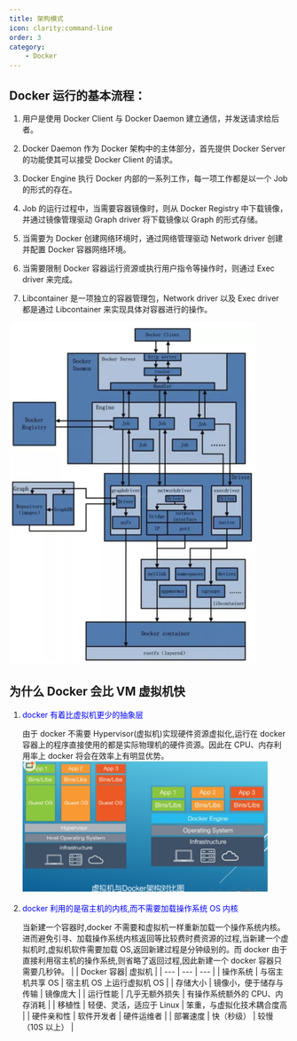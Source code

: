 ```yaml
---
title: 架构模式
icon: clarity:command-line
order: 3
category:
    - Docker
---
```


## Docker 运行的基本流程：

1. 用户是使用 Docker Client 与 Docker Daemon 建立通信，并发送请求给后者。

2. Docker Daemon 作为 Docker 架构中的主体部分，首先提供 Docker Server 的功能使其可以接受 Docker Client 的请求。

3. Docker Engine 执行 Docker 内部的一系列工作，每一项工作都是以一个 Job 的形式的存在。

4. Job 的运行过程中，当需要容器镜像时，则从 Docker Registry 中下载镜像，并通过镜像管理驱动 Graph driver 将下载镜像以 Graph 的形式存储。

5. 当需要为 Docker 创建网络环境时，通过网络管理驱动 Network driver 创建并配置 Docker 容器网络环境。

6. 当需要限制 Docker 容器运行资源或执行用户指令等操作时，则通过 Exec driver 来完成。

7. Libcontainer 是一项独立的容器管理包，Network driver 以及 Exec driver 都是通过 Libcontainer 来实现具体对容器进行的操作。

![](../../../.vuepress/public/assets/images/server/docker/docker-infra.png)

## 为什么 Docker 会比 VM 虚拟机快

1. <font  color=blue>docker 有着比虚拟机更少的抽象层</font>

    由于 docker 不需要 Hypervisor(虚拟机)实现硬件资源虚拟化,运行在 docker 容器上的程序直接使用的都是实际物理机的硬件资源。因此在 CPU、内存利用率上 docker 将会在效率上有明显优势。
    ![](../../../.vuepress/public/assets/images/server/docker/docker-vm-comparision.png)

2. <font  color=blue>docker 利用的是宿主机的内核,而不需要加载操作系统 OS 内核</font>

    当新建一个容器时,docker 不需要和虚拟机一样重新加载一个操作系统内核。进而避免引寻、加载操作系统内核返回等比较费时费资源的过程,当新建一个虚拟机时,虚拟机软件需要加载 OS,返回新建过程是分钟级别的。而 docker 由于直接利用宿主机的操作系统,则省略了返回过程,因此新建一个 docker 容器只需要几秒钟。
    | | Docker 容器| 虚拟机 |
    | --- | --- | --- |
    | 操作系统 | 与宿主机共享 OS | 宿主机 OS 上运行虚拟机 OS |
    | 存储大小 | 镜像小，便于储存与传输 | 镜像庞大 |
    | 运行性能 | 几乎无额外损失 | 有操作系统额外的 CPU、内存消耗 |
    | 移植性 | 轻便、灵活，适应于 Linux | 笨重，与虚拟化技术耦合度高 |
    | 硬件亲和性 | 软件开发者 | 硬件运维者 |
    | 部署速度 | 快（秒级） | 较慢（10S 以上） |
